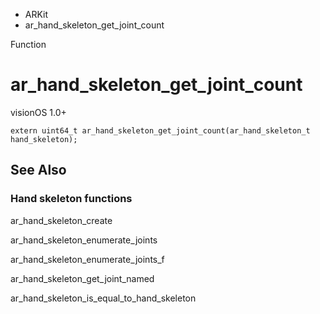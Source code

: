 

- ARKit
-  ar_hand_skeleton_get_joint_count 

Function

# ar_hand_skeleton_get_joint_count

visionOS 1.0+

``` source
extern uint64_t ar_hand_skeleton_get_joint_count(ar_hand_skeleton_t hand_skeleton);
```

## See Also

### Hand skeleton functions

ar_hand_skeleton_create

ar_hand_skeleton_enumerate_joints

ar_hand_skeleton_enumerate_joints_f

ar_hand_skeleton_get_joint_named

ar_hand_skeleton_is_equal_to_hand_skeleton

